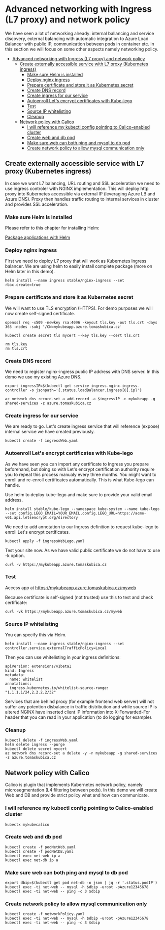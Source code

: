 # Advanced networking with Ingress (L7 proxy) and network policy
We have seen a lot of networking already: internal ballancing and service discovery, external balancing with automatic integration to Azure Load Balancer with public IP, communication between pods in container etc. In this section we will focus on some other aspects namely networking policy.

- [Advanced networking with Ingress (L7 proxy) and network policy](#advanced-networking-with-ingress-l7-proxy-and-network-policy)
    - [Create externally accessible service with L7 proxy (Kubernetes ingress)](#create-externally-accessible-service-with-l7-proxy-kubernetes-ingress)
        - [Make sure Helm is installed](#make-sure-helm-is-installed)
        - [Deploy nginx ingress](#deploy-nginx-ingress)
        - [Prepare certificate and store it as Kubernetes secret](#prepare-certificate-and-store-it-as-kubernetes-secret)
        - [Create DNS record](#create-dns-record)
        - [Create ingress for our service](#create-ingress-for-our-service)
        - [Autoenroll Let's encrypt certificates with Kube-lego](#autoenroll-lets-encrypt-certificates-with-kube-lego)
        - [Test](#test)
        - [Source IP whitelisting](#source-ip-whitelisting)
        - [Cleanup](#cleanup)
    - [Network policy with Calico](#network-policy-with-calico)
        - [I will reference my kubectl config pointing to Calico-enabled cluster](#i-will-reference-my-kubectl-config-pointing-to-calico-enabled-cluster)
        - [Create web and db pod](#create-web-and-db-pod)
        - [Make sure web can both ping and mysql to db pod](#make-sure-web-can-both-ping-and-mysql-to-db-pod)
        - [Create network policy to allow mysql communication only](#create-network-policy-to-allow-mysql-communication-only)

## Create externally accessible service with L7 proxy (Kubernetes ingress)
In case we want L7 balancing, URL routing and SSL acceleration we need to use ingress controler with NGINX implementation. This will deploy http proxy into Kubernetes accessible via external IP (leveraging Azure LB and Azure DNS). Proxy then handles traffic routing to internal services in cluster and provides SSL acceleration.

### Make sure Helm is installed
Please refer to this chapter for installing Helm:

[Package applications with Helm](docs/helm.md)

### Deploy nginx ingress
First we need to deploy L7 proxy that will work as Kubernetes Ingress balancer. We are using helm to easily install complete package (more on Helm later in this demo).

```
helm install --name ingress stable/nginx-ingress --set rbac.create=true
```

### Prepare certificate and store it as Kubernetes secret 
We will want to use TLS encryption (HTTPS). For demo purposes we will now create self-signed certificate.

```
openssl req -x509 -newkey rsa:4096 -keyout tls.key -out tls.crt -days 365 -nodes -subj '/CN=mykubeapp.azure.tomaskubica.cz'

kubectl create secret tls mycert --key tls.key --cert tls.crt

rm tls.key
rm tls.crt
```

### Create DNS record
We need to register nginx-ingress public IP address with DNS server. In this demo we use my existing Azure DNS.

```
export ingressIP=$(kubectl get service ingress-nginx-ingress-controller -o jsonpath='{.status.loadBalancer.ingress[0].ip}')

az network dns record-set a add-record -a $ingressIP -n mykubeapp -g shared-services -z azure.tomaskubica.cz
```

### Create ingress for our service
We are ready to go. Let's create ingress service that will reference (expose) internal service we have created previously.

```
kubectl create -f ingressWeb.yaml
```

### Autoenroll Let's encrypt certificates with Kube-lego
As we have seen you can import any certificate to Ingress you prepare beforehand, but doing so with Let's encrypt certification authority require you to repeat this process manualy every three months. You might want to enroll and re-enroll certificates automatically. This is what Kube-lego can handle.

Use helm to deploy kube-lego and make sure to provide your valid email address.
```
helm install stable/kube-lego --namespace kube-system --name kube-lego --set config.LEGO_EMAIL=YOUR_EMAIL,config.LEGO_URL=https://acme-v01.api.letsencrypt.org/directory
```

We need to add annotation to our Ingress definition to request kube-lego to enroll Let's encrypt certificates.
```
kubectl apply -f ingressWebLego.yaml
```

Test your site now. As we have valid public certificate we do not have to use -k option.
```
curl -v https://mykubeapp.azure.tomaskubica.cz
```

### Test
Access app at https://mykubeapp.azure.tomaskubica.cz/myweb

Because certificate is self-signed (not trusted) use this to test and check certificate:
```
curl -vk https://mykubeapp.azure.tomaskubica.cz/myweb
```

### Source IP whitelisting
You can specify this via Helm.

```
helm install --name ingress stable/nginx-ingress --set controller.service.externalTrafficPolicy=Local
```

Then you can use whitelisting in your ingress definitions:

```
apiVersion: extensions/v1beta1
kind: Ingress
metadata:
  name: whitelist
annotations:
  ingress.kubernetes.io/whitelist-source-range: "1.1.1.1/24,2.2.2.2/32"
```

Services that are behind proxy (for example frontend web server) will not suffer any potention disbalance in traffic distribution and while source IP is altered NGINX have inserted client IP information into X-Forwarded-For header that you can read in your application (to do logging for example).

### Cleanup

```
kubectl delete -f ingressWeb.yaml
helm delete ingress --purge
kubectl delete secret mycert
az network dns record-set a delete -y -n mykubeapp -g shared-services -z azure.tomaskubica.cz
```

## Network policy with Calico
Calico is plugin that implements Kubernetes network policy, namely microsegmentation (L4 filtering between pods). In this demo we will create Web and DB and provide strict policy what and how can communicate.

### I will reference my kubectl config pointing to Calico-enabled cluster
```
kubectx mykubecalico
```

### Create web and db pod
```
kubectl create -f podNetWeb.yaml
kubectl create -f podNetDB.yaml
kubectl exec net-web ip a
kubectl exec net-db ip a
```

### Make sure web can both ping and mysql to db pod
```
export dbip=$(kubectl get pod net-db -o json | jq -r '.status.podIP')
kubectl exec -ti net-web -- mysql -h $dbip -uroot -pAzure12345678
kubectl exec -ti net-web -- ping -c 3 $dbip
```

### Create network policy to allow mysql communication only
```
kubectl create -f networkPolicy.yaml
kubectl exec -ti net-web -- mysql -h $dbip -uroot -pAzure12345678
kubectl exec -ti net-web -- ping -c 3 $dbip
```